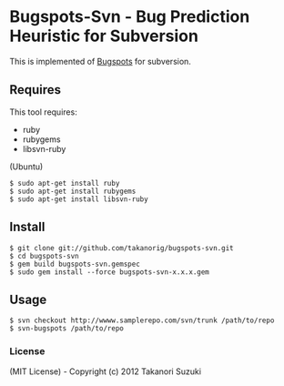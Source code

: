 # Bugspots-Svn - Bug Prediction Heuristic for Subversion

This is implemented of [Bugspots](https://github.com/igrigorik/bugspots) for subversion.

## Requires

This tool requires:

* ruby
* rubygems
* libsvn-ruby

(Ubuntu)
```
$ sudo apt-get install ruby
$ sudo apt-get install rubygems
$ sudo apt-get install libsvn-ruby
```


## Install

```
$ git clone git://github.com/takanorig/bugspots-svn.git
$ cd bugspots-svn
$ gem build bugspots-svn.gemspec
$ sudo gem install --force bugspots-svn-x.x.x.gem
```

## Usage
```
$ svn checkout http://wwww.samplerepo.com/svn/trunk /path/to/repo
$ svn-bugspots /path/to/repo
```

### License

(MIT License) - Copyright (c) 2012 Takanori Suzuki
